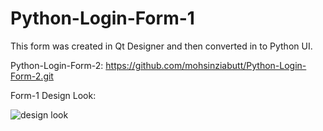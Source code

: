 # Python-Login-Form-1
This form was created in Qt Designer and then converted in to Python UI.

Python-Login-Form-2: https://github.com/mohsinziabutt/Python-Login-Form-2.git

Form-1 Design Look:

![design look](https://user-images.githubusercontent.com/77164635/130330464-38b1cf7d-8e07-4bd3-9a96-310c975b09aa.png)

